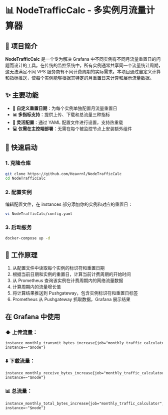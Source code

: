 # 📊 NodeTrafficCalc - 多实例月流量计算器

## 📝 项目简介

**NodeTrafficCalc** 是一个专为解决 Grafana 中不同实例有不同月流量重置日的问题而设计的工具。在传统的监控系统中，所有实例通常共享同一个流量统计周期，这无法满足不同 VPS 服务商有不同计费周期的实际需求。本项目通过自定义计算和指标推送，使每个实例能够根据其特定的月重置日来计算和展示流量数据。



## ✨ 主要功能

- **📆 自定义重置日期**：为每个实例单独配置月流量重置日
- **📊 多指标支持**：提供上传、下载和总流量三种指标
- **🔧 灵活配置**：通过 YAML 配置文件进行设置，支持热重载
- **💻 仅需在主控端部署**：无需在每个被监控节点上安装额外组件

## 🚀 快速启动

###  1. 克隆仓库

```bash
git clone https://github.com/Heavrnl/NodeTrafficCalc
cd NodeTrafficCalc
```
###  2. 配置实例

编辑配置文件，在 instances 部分添加你的实例和对应的重置日：
```bash
vi NodeTrafficCalc/config.yaml
```

### 3. 启动服务
```bash
docker-compose up -d
```

## 🔧 工作原理

1. 从配置文件中读取每个实例的标识符和重置日期
2. 根据当前日期和实例的重置日，计算当前计费周期的开始时间
3. 从 Prometheus 查询该实例在计费周期内的网络流量数据
4. 计算周期内的流量增长值
5. 将计算结果推送到 Pushgateway，包含实例标识符和重置日标签
6. Prometheus 从 Pushgateway 抓取数据，Grafana 展示结果

## 在 Grafana 中使用

### ⬆️ 上传流量：
```
instance_monthly_transmit_bytes_increase{job="monthly_traffic_calculator", instance=~"$node"}
```

### ⬇️ 下载流量：
```
instance_monthly_receive_bytes_increase{job="monthly_traffic_calculator", instance=~"$node"}
```

### 📊 总流量：
```
instance_monthly_total_bytes_increase{job="monthly_traffic_calculator", instance=~"$node"}
```


